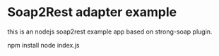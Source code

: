 # Soap2Rest adapter example 
 this is an nodejs soap2rest example app based on strong-soap plugin.

npm install
node index.js



